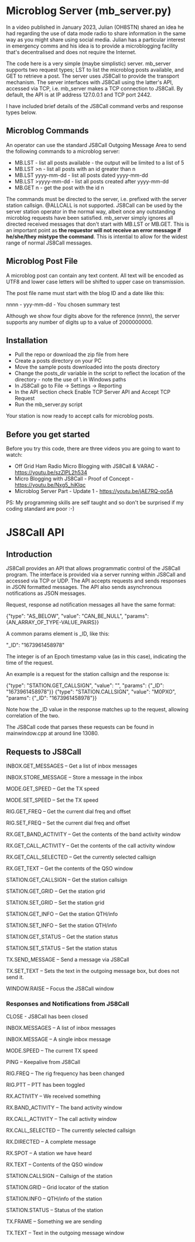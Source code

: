 # Microblog Server (mb_server.py)
In a video published in January 2023, Julian (OH8STN) shared an idea he had regarding the use of data mode radio to share information in the same way as you might share using social media.  Julian has a particular interest in emergency comms and his idea is to provide a microblogging facility that's decentralised and does not require the Internet.

The code here is a very simple (maybe simplistic) server.  mb_server supports two request types; LST to list the microblog posts available, and GET to retrieve a post.  The server uses JS8Call to provide the transport mechanism.  The server interfaces with JS8Call using the latter's API, accessed via TCP, i.e. mb_server makes a TCP connection to JS8Call.  By default, the API is at IP address 127.0.0.1 and TCP port 2442.

I have included brief details of the JS8Call command verbs and response types below.

## Microblog Commands
An operator can use the standard JS8Call Outgoing Message Area to send the following commands to a microblog server:

* MB.LST - list all posts available - the output will be limited to a list of 5
* MB.LST >n - list all posts with an id greater than n
* MB.LST yyyy-mm-dd - list all posts dated yyyy-mm-dd
* MB.LST >yyyy-mm-dd - list all posts created after yyyy-mm-dd
* MB.GET n - get the post with the id n

The commands must be directed to the server, i.e. prefixed with the server station callsign.  @ALLCALL is not supported.  JS8Call can be used by the server station operator in the normal way, albeit once any outstanding microblog requests have been satisfied.  mb_server simply ignores all directed received messages that don't start with MB.LST or MB.GET.  This is an important point as **the requestor will not receive an error message if he/she/they mistype the command**.  This is intential to allow for the widest range of normal JS8Call messages.

## Microblog Post File
A microblog post can contain any text content.  All text will be encoded as UTF8 and lower case letters will be shifted to upper case on transmission.

The post file name must start with the blog ID and a date like this:

nnnn - yyy-mm-dd - You chosen summary test

Although we show four digits above for the reference (nnnn), the server supports any number of digits up to a value of 2000000000.

## Installation

* Pull the repo or download the zip file from here
* Create a posts directory on your PC
* Move the sample posts downloaded into the posts directory
* Change the posts_dir variable in the script to reflect the location of the directory - note the use of \\ in Windows paths
* In JS8Call go to File -> Settings -> Reporting
* In the API section check Enable TCP Server API and Accept TCP Request
* Run the mb_server.py script

Your station is now ready to accept calls for microblog posts.

## Before you get started
Before you try this code, there are three videos you are going to want to watch:
* Off Grid Ham Radio Micro Blogging with JS8Call & VARAC - https://youtu.be/szZlPL2h534
* Micro Blogging with JS8Call - Proof of Concept - https://youtu.be/Nxg5_hiKlqc
* Microblog Server Part - Update 1 - https://youtu.be/jAE7RQ-oo5A

PS: My programming skills are self taught and so don't be surprised if my coding standard are poor :-)

# JS8Call API
## Introduction
JS8Call provides an API that allows programmatic control of the JS8Call program.  The interface is provided via a server running within JS8Call and accessed via TCP or UDP.  The API accepts requests and sends responses in JSON formatted messages.  The API also sends asynchronous notifications as JSON messages.

Request, response ad notification messages all have the same format:

{"type": "AS_BELOW", "value": "CAN_BE_NULL", "params": {AN_ARRAY_OF_TYPE-VALUE_PAIRS}}

A common params element is _ID, like this:

"_ID": "1673961458978"

The integer is of an Epoch timestamp value (as in this case), indicating the time of the request.

An example is a request for the station callsign and the response is:

{"type": "STATION.GET_CALLSIGN", "value": "", "params": {"_ID": "1673961458978"}}
{"type": "STATION.CALLSIGN", "value": "M0PXO", "params": {"_ID": "1673961458978"}}

Note how the _ID value in the response matches up to the request, allowing correlation of the two.

The JS8Call code that parses these requests can be found in mainwindow.cpp at around line 13080.

## Requests to JS8Call
INBOX.GET_MESSAGES – Get a list of inbox messages

INBOX.STORE_MESSAGE – Store a message in the inbox

MODE.GET_SPEED – Get the TX speed

MODE.SET_SPEED – Set the TX speed

RIG.GET_FREQ – Get the current dial freq and offset

RIG.SET_FREQ – Set the current dial freq and offset

RX.GET_BAND_ACTIVITY – Get the contents of the band activity window

RX.GET_CALL_ACTIVITY – Get the contents of the call activity window

RX.GET_CALL_SELECTED – Get the currently selected callsign

RX.GET_TEXT – Get the contents of the QSO window

STATION.GET_CALLSIGN – Get the station callsign

STATION.GET_GRID – Get the station grid

STATION.SET_GRID – Set the station grid

STATION.GET_INFO – Get the station QTH/info

STATION.SET_INFO – Set the station QTH/info

STATION.GET_STATUS – Get the station status

STATION.SET_STATUS – Set the station status

TX.SEND_MESSAGE – Send a message via JS8Call

TX.SET_TEXT – Sets the text in the outgoing message box, but does not send it.

WINDOW.RAISE – Focus the JS8Call window

### Responses and Notifications from JS8Call
CLOSE - JS8Call has been closed

INBOX.MESSAGES – A list of inbox messages

INBOX.MESSAGE – A single inbox message

MODE.SPEED – The current TX speed

PING – Keepalive from JS8Call

RIG.FREQ – The rig frequency has been changed

RIG.PTT – PTT has been toggled

RX.ACTIVITY – We received something

RX.BAND_ACTIVITY – The band activity window

RX.CALL_ACTIVITY – The call activity window

RX.CALL_SELECTED – The currently selected callsign

RX.DIRECTED – A complete message

RX.SPOT – A station we have heard

RX.TEXT – Contents of the QSO window

STATION.CALLSIGN – Callsign of the station

STATION.GRID – Grid locator of the station

STATION.INFO – QTH/info of the station

STATION.STATUS – Status of the station

TX.FRAME – Something we are sending

TX.TEXT – Text in the outgoing message window
